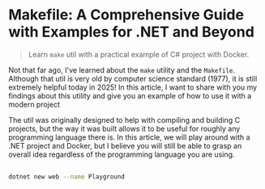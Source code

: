 # Makefile: A Comprehensive Guide with Examples for .NET and Beyond

> Learn `make` util with a practical example of C# project with Docker.

Not that far ago, I've learned about the `make` utility and the `Makefile`. Although that util is very old by computer science standard (1977), it is still extremely helpful today in 2025! In this article, I want to share with you my findings about this utility and give you an example of how to use it with a modern project

The util was originally designed to help with compiling and building C projects, but the way it was built allows it to be useful for roughly any programming language there is. In this article, we will play around with a .NET project and Docker, but I believe you will still be able to grasp an overall idea regardless of the programming language you are using.

##

```sh
dotnet new web --name Playground
```
